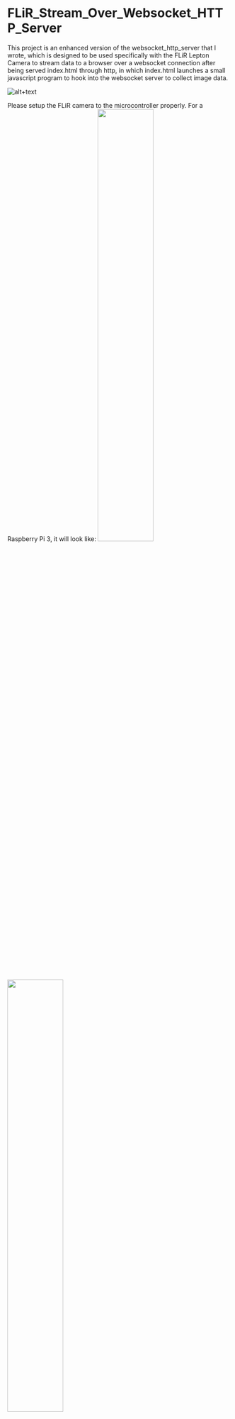 # FLiR_Stream_Over_Websocket_HTTP_Server

This project is an enhanced version of the websocket_http_server that I wrote, which is designed to be used specifically with the FLiR Lepton Camera to stream data to a browser over a websocket connection after being served index.html through http, in which index.html launches a small javascript program to hook into the websocket server to collect image data.

![alt+text](https://raw.githubusercontent.com/cj667113/FLiR_Stream_Over_Websocket_HTTP_Server/master/Img/Capture.JPG)

Please setup the FLiR camera to the microcontroller properly. For a Raspberry Pi 3, it will look like:
<img src="https://raw.githubusercontent.com/cj667113/FLiR_Stream_Over_Websocket_HTTP_Server/master/Img/HW_Set_2.jpg" height="50%" width="50%">

<img src="https://raw.githubusercontent.com/cj667113/FLiR_Stream_Over_Websocket_HTTP_Server/master/Img/HW_Set_1.jpg" height="50%" width="50%">

Furthermore, since we planned on deploying the FLiR Lepton further away from where the Raspberry Pi 3 will be located, we decided that it would be best to connect the connector pins to a female RJ45 Connector, both for the camera and the Raspberry Pi 3. This way, we could use an ethernet cord to act as an extension cord from the Raspberry Pi 3 to the Camera.

<p><img src="https://github.com/cj667113/FLiR_Stream_Over_Websocket_HTTP_Server/blob/master/Img/RJ45_5.jpeg" height="360" width="260"/><img src="https://github.com/cj667113/FLiR_Stream_Over_Websocket_HTTP_Server/blob/master/Img/RJ45_3.jpg" height="360" width="260"/><img src="https://github.com/cj667113/FLiR_Stream_Over_Websocket_HTTP_Server/blob/master/Img/RJ45_2.jpg" height="360" width="260"/><img src="https://github.com/cj667113/FLiR_Stream_Over_Websocket_HTTP_Server/blob/master/Img/RJ45_1.jpg" height="360" width="260" /><img src="https://raw.githubusercontent.com/cj667113/FLiR_Stream_Over_Websocket_HTTP_Server/master/Img/RJ45_4.jpg" height="360" width="260"/></p>

Websocket_HTTP_Server is a collection of files that will easily display a set of data being gathered over a web browser, the collection was originally built to display thermal images over http/tcp port 80 in a real-time fashion. When connecting to the http server, the server delivers index.html to the client that will launch a javascript program on load. This program connects to the websocket server, where the websocket server will stream to all the clients.

By running websocket_http_server.py, the python program will startup an http server and a websocket server which will pull configuration settings from server.conf which also has a file path to the image that will be constantly sent in a loop. The program will encode thermal.jpg into a base64 format and sent it over the websocket connection.

[Click here for more information about the websocket_http_server.py](https://github.com/cj667113/Websocket_HTTP_Server "cj667113/Websocket_HTTP_Server ")

In order to get this to work, you will need to import these packages:

![alt+text](https://raw.githubusercontent.com/cj667113/FLiR_Stream_Over_Websocket_HTTP_Server/master/Img/packages_needed.jpg)

Furthermore, I added FLiR Lepton cammera support to the websocket_http_server.py, in which the program will save the file as a jpeg in the form of a matplot heatmap.

![alt+text](https://raw.githubusercontent.com/cj667113/FLiR_Stream_Over_Websocket_HTTP_Server/master/Img/FLiR_program_module.jpg)

server.conf is the configuration file that websocket_http_server.py will use in order to determine that port and interface numbers that the servers will broadcast on, as well as the image data that will be sent over the websocket connection.

![alt+text](https://raw.githubusercontent.com/cj667113/FLiR_Stream_Over_Websocket_HTTP_Server/master/Img/server_conf.jpg)

index.html is server by the http server, which onload will hook into the websocket server. index.html will collect the data that is being streamed from the websocket server and display it as an image by decoding the image and placing it on the web browser. index.html handles the formating of the image in terms of the dimensions that it will be displayed as.

![alt+text](https://raw.githubusercontent.com/cj667113/FLiR_Stream_Over_Websocket_HTTP_Server/master/Img/index.jpg)
